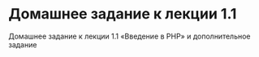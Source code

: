 # Домашнее задание к лекции 1.1
Домашнее задание к лекции 1.1 «Введение в PHP» и дополнительное задание
